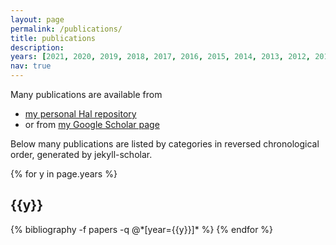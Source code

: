 ```yaml
---
layout: page
permalink: /publications/
title: publications
description: 
years: [2021, 2020, 2019, 2018, 2017, 2016, 2015, 2014, 2013, 2012, 2011, 2010, 2009, 2008, 2007, 2006, 2005, 2004, 2003, 2002, 2001, 2000, 1999, 1998, 1997, 1996, 1995, 1994, 1993, 1992, 1991, 1990, 1989, 1988, 1987]
nav: true
---
```


Many publications are available from 
* [my personal Hal repository](https://haltools.archives-ouvertes.fr/Public/afficheRequetePubli.php?auteur_exp=cyrille+bertelle&CB_auteur=oui&CB_titre=oui&CB_article=oui&langue=Anglais&tri_exp=annee_publi&tri_exp2=typdoc&tri_exp3=date_publi&ordre_aff=TA&Fen=Aff&css=../css/VisuRubriqueEncadre.css)
* or from [my Google Scholar page](https://scholar.google.com/citations?user=Twj3qDQAAAAJ&hl=fr)

Below many publications are listed by categories in reversed chronological order, generated by jekyll-scholar.

<div class="publications">
 
{% for y in page.years %}
  <h2 class="year">{{y}}</h2>
  {% bibliography -f papers -q @*[year={{y}}]* %}
{% endfor %}

</div>
